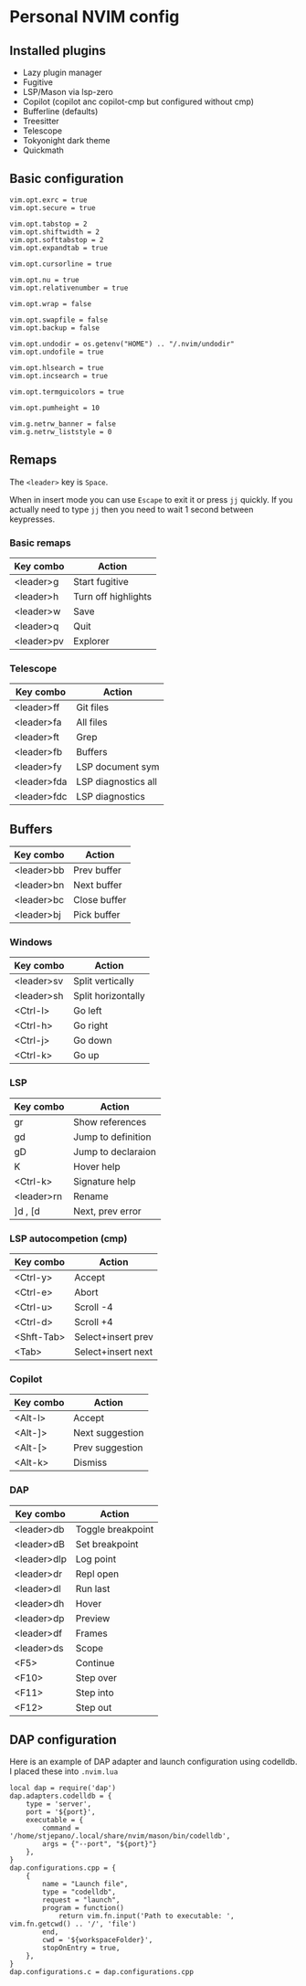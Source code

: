 # Personal NVIM config

## Installed plugins

* Lazy plugin manager
* Fugitive 
* LSP/Mason via lsp-zero
* Copilot (copilot anc copilot-cmp but configured without cmp)
* Bufferline (defaults)
* Treesitter
* Telescope
* Tokyonight dark theme
* Quickmath

## Basic configuration

```
vim.opt.exrc = true
vim.opt.secure = true

vim.opt.tabstop = 2
vim.opt.shiftwidth = 2
vim.opt.softtabstop = 2
vim.opt.expandtab = true

vim.opt.cursorline = true

vim.opt.nu = true
vim.opt.relativenumber = true

vim.opt.wrap = false

vim.opt.swapfile = false
vim.opt.backup = false

vim.opt.undodir = os.getenv("HOME") .. "/.nvim/undodir"
vim.opt.undofile = true

vim.opt.hlsearch = true
vim.opt.incsearch = true

vim.opt.termguicolors = true

vim.opt.pumheight = 10

vim.g.netrw_banner = false
vim.g.netrw_liststyle = 0
```

## Remaps

The ```<leader>``` key is ```Space```.

When in insert mode you can use ```Escape``` to exit it or press ```jj``` quickly. 
If you actually need to type ```jj``` then you need to wait 1 second between keypresses.

### Basic remaps

| Key combo    | Action              |
|--------------|---------------------|
| \<leader\>g  | Start fugitive      |
| \<leader\>h  | Turn off highlights |
| \<leader\>w  | Save                |
| \<leader\>q  | Quit                |
| \<leader\>pv | Explorer            |

### Telescope

| Key combo     | Action              |
|---------------|---------------------|
| \<leader\>ff  | Git files           |
| \<leader\>fa  | All files           |
| \<leader\>ft  | Grep                |
| \<leader\>fb  | Buffers             |
| \<leader\>fy  | LSP document sym    |
| \<leader\>fda | LSP diagnostics all |
| \<leader\>fdc | LSP diagnostics     |

## Buffers

| Key combo    | Action              |
|--------------|---------------------|
| \<leader\>bb | Prev buffer         |
| \<leader\>bn | Next buffer         |
| \<leader\>bc | Close buffer        |
| \<leader\>bj | Pick buffer         |

### Windows

| Key combo    | Action              |
|--------------|---------------------|
| \<leader\>sv | Split vertically    |
| \<leader\>sh | Split horizontally  |
| \<Ctrl-l\>   | Go left             |
| \<Ctrl-h\>   | Go right            |
| \<Ctrl-j\>   | Go down             |
| \<Ctrl-k\>   | Go up               |

### LSP

| Key combo    | Action              |
|--------------|---------------------|
| gr           | Show references     |
| gd           | Jump to definition  |
| gD           | Jump to declaraion  |
| K            | Hover help          |
| \<Ctrl-k\>   | Signature help      |
| \<leader\>rn | Rename              |
| ]d  , [d     | Next, prev error    |

### LSP autocompetion (cmp)

| Key combo    | Action              |
|--------------|---------------------|
| \<Ctrl-y\>   | Accept              |
| \<Ctrl-e\>   | Abort               |
| \<Ctrl-u\>   | Scroll -4           |
| \<Ctrl-d\>   | Scroll +4           |
| \<Shft-Tab\> | Select+insert prev  |
| \<Tab\>      | Select+insert next  |

### Copilot

| Key combo    | Action              |
|--------------|---------------------|
| \<Alt-l\>    | Accept              |
| \<Alt-]\>    | Next suggestion     |
| \<Alt-[\>    | Prev suggestion     |
| \<Alt-k\>    | Dismiss             |

### DAP

| Key combo      | Action              |
|----------------|---------------------|
| \<leader\>db   | Toggle breakpoint   |
| \<leader\>dB   | Set breakpoint      |
| \<leader\>dlp  | Log point           |
| \<leader\>dr   | Repl open           |
| \<leader\>dl   | Run last            |
| \<leader\>dh   | Hover               |
| \<leader\>dp   | Preview             |
| \<leader\>df   | Frames              |
| \<leader\>ds   | Scope               |
| \<F5\>         | Continue            |
| \<F10\>        | Step over           |
| \<F11\>        | Step into           |
| \<F12\>        | Step out            |

## DAP configuration

Here is an example of DAP adapter and launch configuration using codelldb. I placed these into `.nvim.lua`

```
local dap = require('dap')
dap.adapters.codelldb = {
    type = 'server',
    port = '${port}',
    executable = {
        command = '/home/stjepano/.local/share/nvim/mason/bin/codelldb',
        args = {"--port", "${port}"}
    },
}
dap.configurations.cpp = {
    {
        name = "Launch file",
        type = "codelldb",
        request = "launch",
        program = function()
            return vim.fn.input('Path to executable: ', vim.fn.getcwd() .. '/', 'file')
        end,
        cwd = '${workspaceFolder}',
        stopOnEntry = true,
    },
}
dap.configurations.c = dap.configurations.cpp
```
